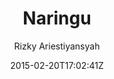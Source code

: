 ---
title: "Naringu"
github: https://github.com/ariestiyansyah/naringu
demo: http://naringu.oonlab.com
author: Rizky Ariestiyansyah
draft: true
ssg:
  - Jekyll
cms:
  - No Cms
date: 2015-02-20T17:02:41Z
github_branch: master
---